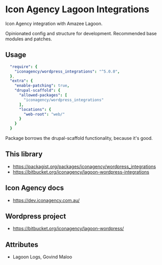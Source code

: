 # Icon Agency Lagoon Integrations

Icon Agency integration with Amazee Lagoon.

Opinionated config and structure for development. Recommended base modules and patches.

## Usage

```yml
  "require": {
    "iconagency/wordpress_integrations": "^5.0.0",
  },
  "extra": {
    "enable-patching": true,
    "drupal-scaffold": {
      "allowed-packages": [
        "iconagency/wordpress_integrations"
      ],
      "locations": {
        "web-root": "web/"
      }
    }
  }
```

Package borrows the drupal-scaffold functionality, because it's good.

## This library

- https://packagist.org/packages/iconagency/wordpress_integrations
- https://bitbucket.org/iconagency/lagoon-wordpress-integrations

## Icon Agency docs

- https://dev.iconagency.com.au/

## Wordpress project

- https://bitbucket.org/iconagency/lagoon-wordpress/

## Attributes

- Lagoon Logs, Govind Maloo
